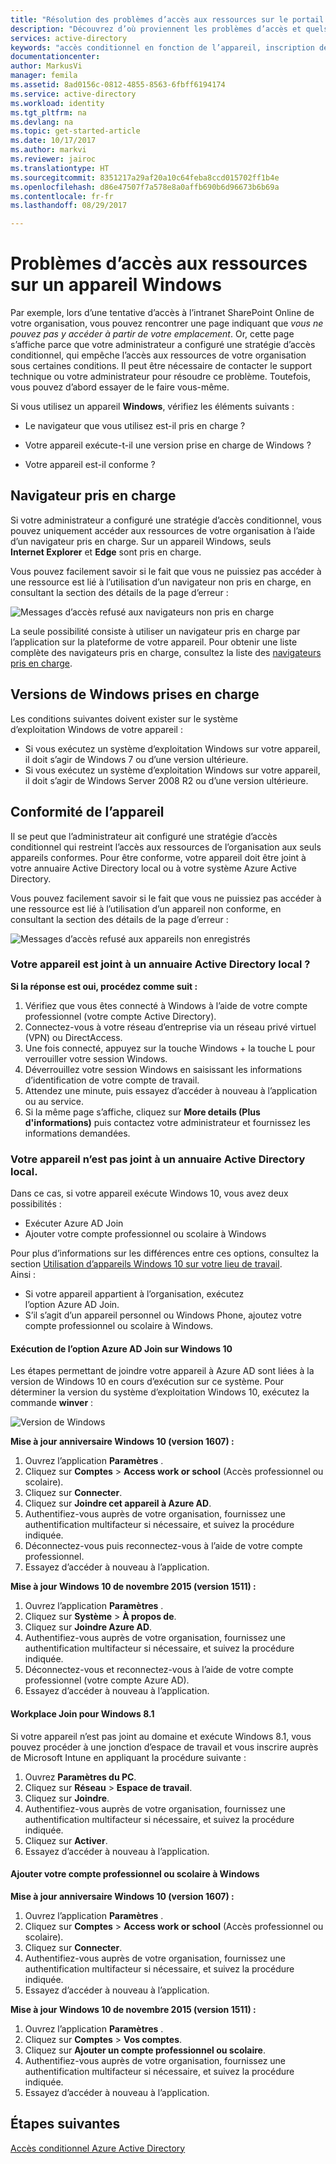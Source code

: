 ```yaml
---
title: "Résolution des problèmes d’accès aux ressources sur le portail Azure depuis un appareil Windows | Microsoft Docs"
description: "Découvrez d’où proviennent les problèmes d’accès et quels éléments vérifier pour éviter de rencontrer cette boîte de dialogue."
services: active-directory
keywords: "accès conditionnel en fonction de l’appareil, inscription de l’appareil, activer l’inscription de l’appareil, inscription de l’appareil et GPM"
documentationcenter: 
author: MarkusVi
manager: femila
ms.assetid: 8ad0156c-0812-4855-8563-6fbff6194174
ms.service: active-directory
ms.workload: identity
ms.tgt_pltfrm: na
ms.devlang: na
ms.topic: get-started-article
ms.date: 10/17/2017
ms.author: markvi
ms.reviewer: jairoc
ms.translationtype: HT
ms.sourcegitcommit: 8351217a29af20a10c64feba8ccd015702ff1b4e
ms.openlocfilehash: d86e47507f7a578e8a0affb690b6d96673b6b69a
ms.contentlocale: fr-fr
ms.lasthandoff: 08/29/2017

---
```

# <a name="you-cant-get-there-from-here-on-a-windows-device"></a>Problèmes d’accès aux ressources sur un appareil Windows

Par exemple, lors d’une tentative d’accès à l’intranet SharePoint Online de votre organisation, vous pouvez rencontrer une page indiquant que *vous ne pouvez pas y accéder à partir de votre emplacement*. Or, cette page s’affiche parce que votre administrateur a configuré une stratégie d’accès conditionnel, qui empêche l’accès aux ressources de votre organisation sous certaines conditions. Il peut être nécessaire de contacter le support technique ou votre administrateur pour résoudre ce problème. Toutefois, vous pouvez d’abord essayer de le faire vous-même.

Si vous utilisez un appareil **Windows**, vérifiez les éléments suivants :

- Le navigateur que vous utilisez est-il pris en charge ?

- Votre appareil exécute-t-il une version prise en charge de Windows ?

- Votre appareil est-il conforme ?






## <a name="supported-browser"></a>Navigateur pris en charge

Si votre administrateur a configuré une stratégie d’accès conditionnel, vous pouvez uniquement accéder aux ressources de votre organisation à l’aide d’un navigateur pris en charge. Sur un appareil Windows, seuls **Internet Explorer** et **Edge** sont pris en charge.

Vous pouvez facilement savoir si le fait que vous ne puissiez pas accéder à une ressource est lié à l’utilisation d’un navigateur non pris en charge, en consultant la section des détails de la page d’erreur :

![Messages d’accès refusé aux navigateurs non pris en charge](./media/active-directory-conditional-access-device-remediation/02.png "Scénario")

La seule possibilité consiste à utiliser un navigateur pris en charge par l’application sur la plateforme de votre appareil. Pour obtenir une liste complète des navigateurs pris en charge, consultez la liste des [navigateurs pris en charge](active-directory-conditional-access-supported-apps.md).  


## <a name="supported-versions-of-windows"></a>Versions de Windows prises en charge

Les conditions suivantes doivent exister sur le système d’exploitation Windows de votre appareil : 

- Si vous exécutez un système d’exploitation Windows sur votre appareil, il doit s’agir de Windows 7 ou d’une version ultérieure.
- Si vous exécutez un système d’exploitation Windows sur votre appareil, il doit s’agir de Windows Server 2008 R2 ou d’une version ultérieure. 


## <a name="compliant-device"></a>Conformité de l’appareil

Il se peut que l’administrateur ait configuré une stratégie d’accès conditionnel qui restreint l’accès aux ressources de l’organisation aux seuls appareils conformes. Pour être conforme, votre appareil doit être joint à votre annuaire Active Directory local ou à votre système Azure Active Directory.

Vous pouvez facilement savoir si le fait que vous ne puissiez pas accéder à une ressource est lié à l’utilisation d’un appareil non conforme, en consultant la section des détails de la page d’erreur :
 
![Messages d’accès refusé aux appareils non enregistrés](./media/active-directory-conditional-access-device-remediation/01.png "Scénario")


### <a name="is-your-device-joined-to-an-on-premises-active-directory"></a>Votre appareil est joint à un annuaire Active Directory local ?

**Si la réponse est oui, procédez comme suit :**

1. Vérifiez que vous êtes connecté à Windows à l’aide de votre compte professionnel (votre compte Active Directory).
2. Connectez-vous à votre réseau d’entreprise via un réseau privé virtuel (VPN) ou DirectAccess.
3. Une fois connecté, appuyez sur la touche Windows + la touche L pour verrouiller votre session Windows.
4. Déverrouillez votre session Windows en saisissant les informations d’identification de votre compte de travail.
5. Attendez une minute, puis essayez d’accéder à nouveau à l’application ou au service.
6. Si la même page s’affiche, cliquez sur **More details (Plus d'informations)** puis contactez votre administrateur et fournissez les informations demandées.


### <a name="is-your-device-not-joined-to-an-on-premises-active-directory"></a>Votre appareil n’est pas joint à un annuaire Active Directory local.

Dans ce cas, si votre appareil exécute Windows 10, vous avez deux possibilités :

* Exécuter Azure AD Join
* Ajouter votre compte professionnel ou scolaire à Windows

Pour plus d’informations sur les différences entre ces options, consultez la section [Utilisation d’appareils Windows 10 sur votre lieu de travail](active-directory-azureadjoin-windows10-devices.md).  
Ainsi :

- Si votre appareil appartient à l’organisation, exécutez l’option Azure AD Join.
- S’il s’agit d’un appareil personnel ou Windows Phone, ajoutez votre compte professionnel ou scolaire à Windows. 



#### <a name="azure-ad-join-on-windows-10"></a>Exécution de l’option Azure AD Join sur Windows 10

Les étapes permettant de joindre votre appareil à Azure AD sont liées à la version de Windows 10 en cours d’exécution sur ce système. Pour déterminer la version du système d’exploitation Windows 10, exécutez la commande **winver** : 

![Version de Windows](./media/active-directory-conditional-access-device-remediation/03.png )


**Mise à jour anniversaire Windows 10 (version 1607) :**

1. Ouvrez l’application **Paramètres** .
2. Cliquez sur **Comptes** > **Access work or school** (Accès professionnel ou scolaire).
3. Cliquez sur **Connecter**.
4. Cliquez sur **Joindre cet appareil à Azure AD**.
5. Authentifiez-vous auprès de votre organisation, fournissez une authentification multifacteur si nécessaire, et suivez la procédure indiquée.
6. Déconnectez-vous puis reconnectez-vous à l’aide de votre compte professionnel.
7. Essayez d’accéder à nouveau à l’application.

**Mise à jour Windows 10 de novembre 2015 (version 1511) :**

1. Ouvrez l’application **Paramètres** .
2. Cliquez sur **Système** > **À propos de**.
3. Cliquez sur **Joindre Azure AD**.
4. Authentifiez-vous auprès de votre organisation, fournissez une authentification multifacteur si nécessaire, et suivez la procédure indiquée.
5. Déconnectez-vous et reconnectez-vous à l’aide de votre compte professionnel (votre compte Azure AD).
6. Essayez d’accéder à nouveau à l’application.


#### <a name="workplace-join-on-windows-81"></a>Workplace Join pour Windows 8.1

Si votre appareil n’est pas joint au domaine et exécute Windows 8.1, vous pouvez procéder à une jonction d’espace de travail et vous inscrire auprès de Microsoft Intune en appliquant la procédure suivante :

1. Ouvrez **Paramètres du PC**.
2. Cliquez sur **Réseau** > **Espace de travail**.
3. Cliquez sur **Joindre**.
4. Authentifiez-vous auprès de votre organisation, fournissez une authentification multifacteur si nécessaire, et suivez la procédure indiquée.
5. Cliquez sur **Activer**.
6. Essayez d’accéder à nouveau à l’application.



#### <a name="add-your-work-or-school-account-to-windows"></a>Ajouter votre compte professionnel ou scolaire à Windows 


**Mise à jour anniversaire Windows 10 (version 1607) :**

1. Ouvrez l’application **Paramètres** .
2. Cliquez sur **Comptes** > **Access work or school** (Accès professionnel ou scolaire).
3. Cliquez sur **Connecter**.
4. Authentifiez-vous auprès de votre organisation, fournissez une authentification multifacteur si nécessaire, et suivez la procédure indiquée.
5. Essayez d’accéder à nouveau à l’application.


**Mise à jour Windows 10 de novembre 2015 (version 1511) :**

1. Ouvrez l’application **Paramètres** .
2. Cliquez sur **Comptes** > **Vos comptes**.
3. Cliquez sur **Ajouter un compte professionnel ou scolaire**.
4. Authentifiez-vous auprès de votre organisation, fournissez une authentification multifacteur si nécessaire, et suivez la procédure indiquée.
5. Essayez d’accéder à nouveau à l’application.





## <a name="next-steps"></a>Étapes suivantes
[Accès conditionnel Azure Active Directory](active-directory-conditional-access.md)



